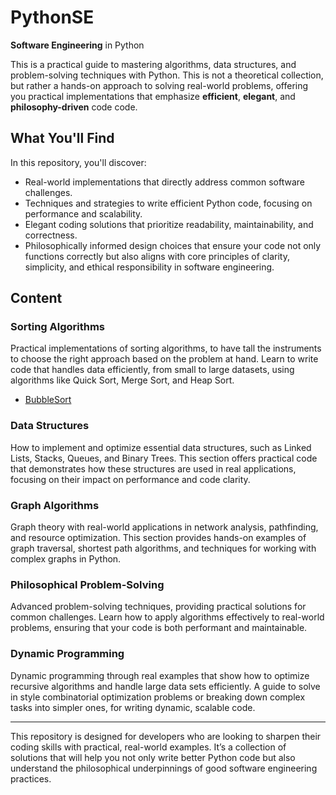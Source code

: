 # PythonSE
**Software Engineering** in Python

This is a practical guide to mastering algorithms, data structures, and problem-solving techniques with Python. This is not a theoretical collection, but rather a hands-on approach to solving real-world problems, offering you practical implementations that emphasize **efficient**, **elegant**, and **philosophy-driven** code code.

## What You'll Find
In this repository, you'll discover:

- Real-world implementations that directly address common software challenges.
- Techniques and strategies to write efficient Python code, focusing on performance and scalability.
- Elegant coding solutions that prioritize readability, maintainability, and correctness.
- Philosophically informed design choices that ensure your code not only functions correctly but also aligns with core principles of clarity, simplicity, and ethical responsibility in software engineering.

## Content

### Sorting Algorithms
Practical implementations of sorting algorithms, to have tall the instruments to choose the right approach based on the problem at hand. Learn to write code that handles data efficiently, from small to large datasets, using algorithms like Quick Sort, Merge Sort, and Heap Sort.

- [BubbleSort](/SortingAlgorithms/BubbleSort/README.md)

### Data Structures
How to implement and optimize essential data structures, such as Linked Lists, Stacks, Queues, and Binary Trees. This section offers practical code that demonstrates how these structures are used in real applications, focusing on their impact on performance and code clarity.

### Graph Algorithms
Graph theory with real-world applications in network analysis, pathfinding, and resource optimization. This section provides hands-on examples of graph traversal, shortest path algorithms, and techniques for working with complex graphs in Python.

### Philosophical Problem-Solving
Advanced problem-solving techniques, providing practical solutions for common challenges. Learn how to apply algorithms effectively to real-world problems, ensuring that your code is both performant and maintainable.

### Dynamic Programming
Dynamic programming through real examples that show how to optimize recursive algorithms and handle large data sets efficiently. A guide to solve in style combinatorial optimization problems or breaking down complex tasks into simpler ones, for writing dynamic, scalable code.

---

This repository is designed for developers who are looking to sharpen their coding skills with practical, real-world examples. It’s a collection of solutions that will help you not only write better Python code but also understand the philosophical underpinnings of good software engineering practices.
